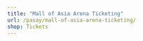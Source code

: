 ```yaml
---
title: "Mall of Asia Arena Ticketing"
url: /pasay/mall-of-asia-arena-ticketing/
shop: Tickets
---
```

